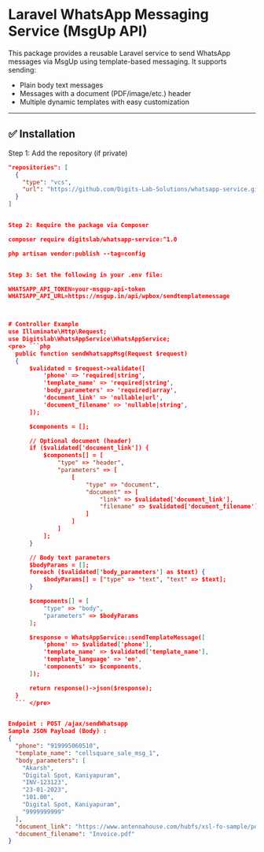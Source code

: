 # Laravel WhatsApp Messaging Service (MsgUp API)

This package provides a reusable Laravel service to send WhatsApp messages via MsgUp using template-based messaging. It supports sending:

- Plain body text messages
- Messages with a document (PDF/image/etc.) header
- Multiple dynamic templates with easy customization

---

## ✅ Installation

Step 1: Add the repository (if private)

```json
"repositories": [
  {
    "type": "vcs",
    "url": "https://github.com/Digits-Lab-Solutions/whatsapp-service.git"
  }
]


Step 2: Require the package via Composer

composer require digitslab/whatsapp-service:^1.0

php artisan vendor:publish --tag=config


Step 3: Set the following in your .env file:

WHATSAPP_API_TOKEN=your-msgup-api-token
WHATSAPP_API_URL=https://msgup.in/api/wpbox/sendtemplatemessage



# Controller Example
use Illuminate\Http\Request;
use Digitslab\WhatsAppService\WhatsAppService;
<pre> ```php 
  public function sendWhatsappMsg(Request $request)
  {
      $validated = $request->validate([
          'phone' => 'required|string',
          'template_name' => 'required|string',
          'body_parameters' => 'required|array',
          'document_link' => 'nullable|url',
          'document_filename' => 'nullable|string',
      ]);

      $components = [];

      // Optional document (header)
      if ($validated['document_link']) {
          $components[] = [
              "type" => "header",
              "parameters" => [
                  [
                      "type" => "document",
                      "document" => [
                          "link" => $validated['document_link'],
                          "filename" => $validated['document_filename'] ?? 'Document.pdf'
                      ]
                  ]
              ]
          ];
      }

      // Body text parameters
      $bodyParams = [];
      foreach ($validated['body_parameters'] as $text) {
          $bodyParams[] = ["type" => "text", "text" => $text];
      }

      $components[] = [
          "type" => "body",
          "parameters" => $bodyParams
      ];

      $response = WhatsAppService::sendTemplateMessage([
          'phone' => $validated['phone'],
          'template_name' => $validated['template_name'],
          'template_language' => 'en',
          'components' => $components,
      ]);

      return response()->json($response);
  }
  ``` </pre>


Endpoint : POST /ajax/sendWhatsapp
Sample JSON Payload (Body) : 
{
  "phone": "919995060510",
  "template_name": "cellsquare_sale_msg_1",
  "body_parameters": [
    "Akarsh",
    "Digital Spot, Kaniyapuram",
    "INV-123123",
    "23-01-2023",
    "101.00",
    "Digital Spot, Kaniyapuram",
    "9999999999"
  ],
  "document_link": "https://www.antennahouse.com/hubfs/xsl-fo-sample/pdf/basic-link-1.pdf",
  "document_filename": "Invoice.pdf"
}
